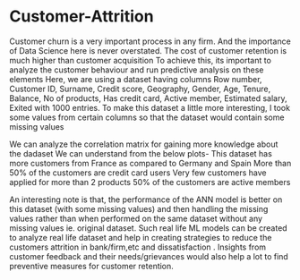 # Customer-Attrition

Customer churn is a very important process in any firm. And the importance of Data Science here is never overstated.
The cost of customer retention is much higher than customer acquisition
To achieve this, its important to analyze the customer behaviour and run predictive analysis on these elements
Here, we are using a dataset having columns Row number, Customer ID, Surname, Credit score, Geography, Gender, Age, Tenure, Balance, No of products, Has credit card, Active member, Estimated salary, Exited with 1000 entries.
To make this dataset a little more interesting, I took some values from certain columns so that the dataset would contain some missing values


We can analyze the correlation matrix for gaining more knowledge about the dadaset
We can understand from the below plots-
This dataset has more customers from France as compared to Germany and Spain
More than 50% of the customers are credit card users
Very few customers have applied for more than 2 products
50% of the customers are active members

An interesting note is that, the performance of the ANN model is better on this dataset (with some missing values) and then handling the missing values rather than when performed on the same dataset without any missing values ie. original dataset.
Such real life ML models can be created to analyze real life dataset and help in creating strategies to reduce the customers attrition in bank/firm,etc and dissatisfaction . Insights from customer feedback and their needs/grievances would also help a lot to find preventive measures for customer retention.
